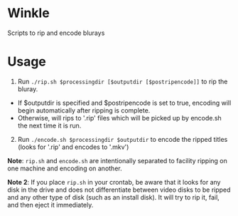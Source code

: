 # Winkle
Scripts to rip and encode blurays

Usage
=====
1. Run ```./rip.sh $processingdir [$outputdir [$postripencode]]``` to rip the bluray.
 * If $outputdir is specified and $postripencode is set to true, encoding will begin automatically after ripping is complete.
 * Otherwise, will rips to '.rip' files which will be picked up by encode.sh the next time it is run.
2. Run ```./encode.sh $processingdir $outputdir``` to encode the ripped titles (looks for '.rip' and encodes to '.mkv')

**Note**: ```rip.sh``` and ```encode.sh``` are intentionally separated to facility ripping on one machine and encoding on another.

**Note 2**: If you place ```rip.sh``` in your crontab, be aware that it looks for any disk in the drive and does not differentiate between video disks to be ripped and any other type of disk (such as an install disk). It will try to rip it, fail, and then eject it immediately.